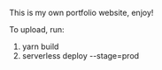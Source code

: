 This is my own portfolio website, enjoy!

To upload, run:
1. yarn build
2. serverless deploy --stage=prod